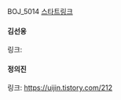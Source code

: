 BOJ_5014 [스타트링크](https://www.acmicpc.net/problem/5014)<br>

#### 김선웅
링크: 

#### 정의진
링크: https://uijin.tistory.com/212
